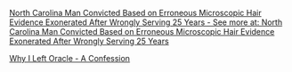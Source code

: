 <a href="http://www.innocenceproject.org/news-events-exonerations/north-carolina-man-convicted-based-on-erroneous-microscopic-hair-evidence-exonerated-after-wrongly-serving-25-years" target="_blank">North Carolina Man Convicted Based on Erroneous Microscopic Hair Evidence Exonerated After Wrongly Serving 25 Years - See more at: North Carolina Man Convicted Based on Erroneous Microscopic Hair Evidence Exonerated After Wrongly Serving 25 Years</a>

<a href="http://blog.rahmannet.net/2016/03/why-i-left-oracle.html" target="_blank">Why I Left Oracle - A Confession</a>

